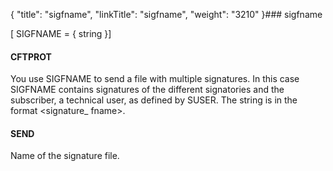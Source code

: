 {
    "title": "sigfname",
    "linkTitle": "sigfname",
    "weight": "3210"
}### sigfname

\[ SIGFNAME = { string }\]

#### CFTPROT

You use SIGFNAME to send a file with multiple signatures. In this case SIGFNAME contains signatures of the different signatories and the subscriber, a technical user, as defined by SUSER. The string is in the format &lt;signature\_ fname>.

#### SEND

Name of the signature file.
